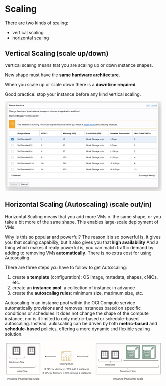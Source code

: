 # Scaling

There are two kinds of scaling:
- vertical scaling
- horizontal scaling

## Vertical Scaling (scale up/down)

Vertical scaling means that you are scaling up or down instance shapes. 

New shape must have the **same hardware architecture**. 

When you scale up or scale down there is a **downtime required**.

Good practice: stop your instance before any kind vertical scaling.

![Vertical Scaling](../images/vertical_scaling.png)

## Horizontal Scaling (Autoscaling) (scale out/in)

Horizontal Scaling means that you add more VMs of the same shape, or you take a bit more of the same shape. This enables large-scale deployment of VMs.

Why is this so popular and powerful? The reason it is so powerful is, it gives you that scaling capability, but it also gives you that **high availability** And a thing which makes it really powerful is, you can match traffic demand by adding to removing VMs **automatically**. There is no extra cost for using Autoscaling.

There are three steps you have to follow to get Autoscaling:
1. create a **template** (configuration): OS image, matadata, shapes, cNICs, etc.
2. create an **instance pool**: a collection of instance in advance
3. create the **autoscaling rules**: minimum size, maximum size, etc.

Autoscaling in an instance pool within the OCI Compute service automatically provisions and removes instances based on specific conditions or schedules. It does not change the shape of the compute instance, nor is it limited to only metric-based or schedule-based autoscaling. Instead, autoscaling can be driven by both **metric-based** and **schedule-based** policies, offering a more dynamic and flexible scaling solution.

![Autoscaling Rules](../images/autoscaling_rules.png)